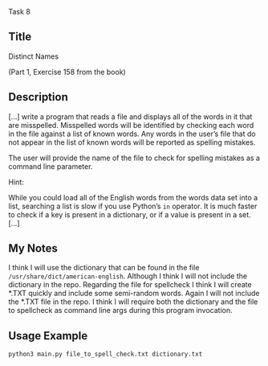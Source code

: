 Task 8

## Title

Distinct Names

(Part 1, Exercise 158 from the book)

## Description

[...] write a program that reads a file and displays all of the words in it that are misspelled. Misspelled words will be identified by checking each word in the file against a list of known words. Any words in the user’s file that do not appear in the list of known words will be reported as spelling mistakes.

The user will provide the name of the file to check for spelling mistakes as a command line parameter.

Hint:

While you could load all of the English words from the words data set into a list, searching a list is slow if you use Python’s `in` operator. It is much faster to check if a key is present in a dictionary, or if a value is present in a set. [...]

## My Notes

I think I will use the dictionary that can be found in the file `/usr/share/dict/american-english`. Although I think I will not include the dictionary in the repo. Regarding the file for spellcheck I think I will create *.TXT quickly and include some semi-random words. Again I will not include the *.TXT file in the repo. I think I will require both the dictionary and the file to spellcheck as command line args during this program invocation.

## Usage Example

```bash
python3 main.py file_to_spell_check.txt dictionary.txt
```
